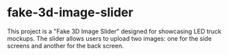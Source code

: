 # fake-3d-image-slider
This project is a "Fake 3D Image Slider" designed for showcasing LED truck mockups. The slider allows users to upload two images: one for the side screens and another for the back screen.
